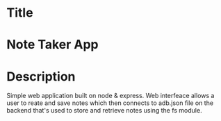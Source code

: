 # Title
<h1> Note Taker App </h1>

# Description
Simple web application built on node & express. Web interfeace allows a user to reate and save notes which then connects to adb.json file on the backend that's used to store and retrieve notes using the fs module.